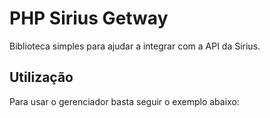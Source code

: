 # PHP Sirius Getway

Biblioteca simples para ajudar a integrar com a API da Sirius.

## Utilização

Para usar o gerenciador basta seguir o exemplo abaixo:

